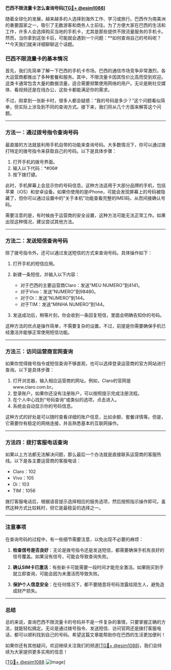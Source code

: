 **巴西不限流量卡怎么查询号码[[TG💪+ @esim1088](https://t.me/s/esim1088)]**

随着全球化的发展，越来越多的人选择到海外工作、学习或旅行。巴西作为南美洲的重要国家之一，吸引了无数游客和商务人士前往。为了方便大家在巴西的生活和工作，许多人会选择购买当地的手机卡，尤其是那些提供不限流量服务的手机卡。然而，当你拿到这张卡后，可能就会遇到一个问题：**如何查询自己的号码呢？**今天我们就来详细聊聊这个话题。

### 巴西不限流量卡的基本情况

首先，我们先简单了解一下巴西的手机卡市场。巴西的通信市场竞争非常激烈，各大运营商都推出了多种套餐和服务。其中，不限流量卡因其性价比高而受到欢迎。这类卡通常包含大量的数据流量，适合需要频繁使用网络的用户。无论是刷社交媒体、看视频还是在线办公，这些卡都能满足你的需求。

不过，刚拿到一张新卡时，很多人都会疑惑：“我的号码是多少？”这个问题看似简单，但实际上涉及到不同的查询方式。接下来，我们将从几个方面来解答这个问题。

---

### 方法一：通过拨号指令查询号码

最直接的方法就是利用手机自带的功能来查询号码。大多数情况下，你可以通过拨打特定的拨号指令来获取自己的号码。以下是具体步骤：

1. 打开手机的拨号界面。
2. 输入以下代码：\*#06#
3. 按下拨打键。

此时，手机屏幕上会显示你的号码信息。这种方法适用于大部分品牌的手机，包括苹果（iOS）和安卓设备。如果你使用的是iPhone，可能会发现屏幕上的号码被隐藏了，但你可以通过设置中的“关于本机”功能查看完整的IMEI码，从而间接确认号码。

需要注意的是，有时候由于运营商的安全设置，这种方法可能无法正常工作。如果出现这种情况，建议尝试其他方法。

---

### 方法二：发送短信查询号码

除了拨号指令外，还可以通过发送短信的方式来查询号码。具体操作如下：

1. 打开手机的短信应用。
2. 新建一条短信，并输入以下内容：
   - 对于巴西的主要运营商Claro：发送“MEU NUMERO”到4141。
   - 对于Vivo：发送“NUMERO”到98480。
   - 对于Oi：发送“NUMERO”到144。
   - 对于TIM：发送“MINHA NUMERO”到144。

3. 发送成功后，稍等片刻，你会收到一条回复短信，里面会明确告知你的号码。

这种方法的优点是操作简单，不需要复杂的设置。不过，前提是你需要确保手机已经激活并能够正常使用短信功能。

---

### 方法三：访问运营商官网查询

如果你觉得拨号指令或短信查询不够直观，也可以选择登录运营商的官方网站进行查询。以下是具体步骤：

1. 打开浏览器，输入相应运营商的网址。例如，Claro的官网是www.claro.com.br。
2. 登录账户。如果你还没有注册账户，可以按照提示完成注册流程。
3. 在个人中心找到“号码查询”或类似的选项，点击进入。
4. 系统会自动显示你的号码信息。

这种方式的好处是可以随时查看详细的账户信息，比如余额、套餐详情等。但是，它需要你有稳定的网络连接，并且熟悉基本的互联网操作。

---

### 方法四：拨打客服电话查询

如果以上方法都无法解决问题，那么最后一个办法就是直接联系运营商的客服热线。以下是各主要运营商的客服电话：

- Claro：102
- Vivo：105
- Oi：103
- TIM：1056

拨打客服电话后，根据语音提示选择相应的服务选项，然后按照指示操作即可。虽然这种方式比较耗时，但它是最稳妥的选择之一。

---

### 注意事项

在查询号码的过程中，有一些细节需要注意，以免出现不必要的麻烦：

1. **检查信号是否良好**：无论是拨号指令还是发送短信，都需要确保手机有良好的信号覆盖。如果没有信号，可能会导致查询失败。
   
2. **确认SIM卡已激活**：有些新卡可能需要一段时间才能完全激活。如果刚买到手就立即查询，可能会因为未激活而导致失败。

3. **保护个人信息安全**：在任何情况下，都不要随意将号码泄露给陌生人，避免造成财产损失。

---

### 总结

总的来说，查询巴西不限流量卡的号码并不是一件复杂的事情，只要掌握正确的方法，就能轻松搞定。无论是通过拨号指令、发送短信、访问官网还是拨打客服电话，都可以顺利找到自己的号码。希望这篇文章能帮助你在巴西的生活更加便利！

如果你还有其他疑问，欢迎继续关注我们的频道[[TG💪+ @esim1088](https://t.me/s/esim1088)]，我们会持续为大家提供更多实用的信息！ 

[[TG💪+ @esim1088](https://t.me/s/esim1088) ![Image](https://i.postimg.cc/4NQfJmqS/Snipaste-2025-05-13-00-14-12.png)]